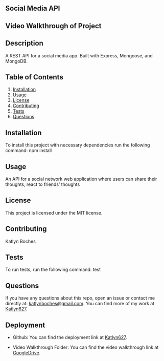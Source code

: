 ## **Social Media API**

## **Video Walkthrough of Project**



## **Description**
A REST API for a social media app. Built with Express, Mongoose, and MongoDB.

## **Table of Contents**
1. [Installation](#installation)
2. [Usage](#usage)
3. [License](#license)
4. [Contributing](#contributing)
5. [Tests](#tests)
6. [Questions](#questions)

## **Installation**
To install this project with necessary dependencies run the following command:
npm install

## **Usage**
 An API for a social network web application where users can share their thoughts, react to friends’ thoughts

## **License** 
This project is licensed under the MIT license.

## **Contributing**
 Katlyn Boches

## **Tests**
To run tests, run the following command:
test

## **Questions**
If you have any questions about this repo, open an issue or contact me directly at: [katlynboches@gmail.com](mailto:katlynboches@gmail.com). You can find more of my work at [Katlyn627](https://www.github.com/Katlyn627).

## **Deployment** 

* Github: You can find the deployment link at [Katlyn627](https://www.github.com/Katlyn627/Social-Media-API).

* Video Walkthrough Folder: You can find the video walkthrough link at [GoogleDrive]().

